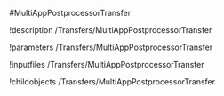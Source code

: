<!-- MOOSE Object Documentation Stub: Remove this when content is added. -->
#MultiAppPostprocessorTransfer

!description /Transfers/MultiAppPostprocessorTransfer

!parameters /Transfers/MultiAppPostprocessorTransfer

!inputfiles /Transfers/MultiAppPostprocessorTransfer

!childobjects /Transfers/MultiAppPostprocessorTransfer
